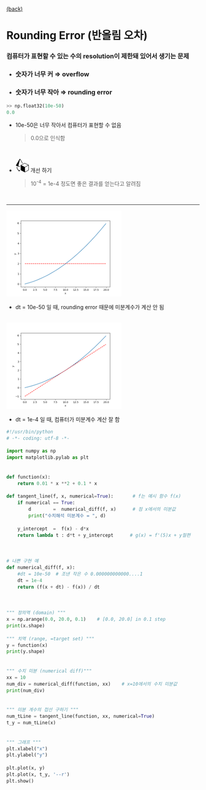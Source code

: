 [(back)](https://github.com/DoranLyong/DL_coding_master/tree/master/Self_tutorial/3_learning/MNIST_learning/4_renew-parameter/1_diff/1_diff_eq)

# Rounding Error (반올림 오차)  
### 컴퓨터가 표현할 수 있는 수의 resolution이 제한돼 있어서 생기는 문제 
* ### 숫자가 너무 커 ⇒ overflow 
* ### 숫자가 너무 작아 ⇒ rounding error 


```python 
>> np.float32(10e-50)
0.0 
``` 
* 10e-50은 너무 작아서 컴퓨터가 표현할 수 없음 
    > 0.0으로 인식함 

<br/>

* <img src="what_to_do_object.png" width=35> 개선 하기 
    > 10<sup>-4</sup> = 1e-4   정도면 좋은 결과를 얻는다고 알려짐 

<br/>

***

<img src="10e-50.png" width =300>

* dt = 10e-50  일 때, rounding error 때문에 미분계수가 계산 안 됨 

<br/>

<img src="1e-4.png" width=300>

* dt = 1e-4 일 때, 컴퓨터가 미분계수 계산 잘 함 



```python 
#!/usr/bin/python
# -*- coding: utf-8 -*- 

import numpy as np 
import matplotlib.pylab as plt 


def function(x):
    return 0.01 * x **2 + 0.1 * x

def tangent_line(f, x, numerical=True):       # f는 예시 함수 f(x)
    if numerical == True:
        d        =  numerical_diff(f, x)      # 점 x에서의 미분값 
        print("수치해석 미분계수 = ", d)

    y_intercept  =  f(x) - d*x
    return lambda t : d*t + y_intercept      # g(x) = f'(5)x + y절편



# 나쁜 구현 예 
def numerical_diff(f, x): 
    #dt = 10e-50  # 조낸 작은 수 0.000000000000....1
    dt = 1e-4
    return (f(x + dt) - f(x)) / dt 



""" 정의역 (domain) """
x = np.arange(0.0, 20.0, 0.1)    # [0.0, 20.0] in 0.1 step
print(x.shape)

""" 치역 (range, =target set) """ 
y = function(x)
print(y.shape)


""" 수치 미분 (numerical diff)"""
xx = 10 
num_div = numerical_diff(function, xx)    # x=10에서의 수치 미분값 
print(num_div)


""" 미분 계수의 접선 구하기 """ 
num_tLine = tangent_line(function, xx, numerical=True)
t_y = num_tLine(x)


""" 그래프 """
plt.xlabel("x")
plt.ylabel("y")

plt.plot(x, y)
plt.plot(x, t_y, '--r')
plt.show()
```